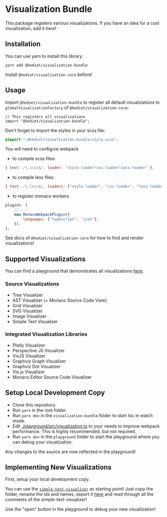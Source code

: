 # Visualization Bundle

This package registers various visualizations. If you have an idea for a cool visualization, add it here!

## Installation

You can use yarn to install this library:

```
yarn add @hediet/visualization-bundle
```

Install `@hediet/visualization-core` before!

## Usage

Import `@hediet/visualization-bundle` to register all default visualizations to `globalVisualizationFactory` of `@hediet/visualization-core`:

```tsx
// This registers all visualizations
import "@hediet/visualization-bundle";
```

Don't forget to import the styles in your scss file:

```scss
@import "~@hediet/visualization-bundle/style.scss";
```

You will need to configure webpack

-   to compile scss files:

```js
{ test: /\.scss$/, loader: "style-loader!css-loader!sass-loader" },
```

-   to compile less files:

```js
{ test: /\.less$/, loaders: ["style-loader", "css-loader", "less-loader"] }
```

-   to register monaco workers

```js
plugins: [
	// ...
	new MonacoWebpackPlugin({
		languages: ["typescript", "json"],
	}),
];
```

See docs of `@hediet/visualization-core` for how to find and render visualizations!

## Supported Visualizations

You can find a playground that demonstrates all visualizations [here](https://hediet.github.io/visualization/).

### Source Visualizations

-   Tree Visualizer
-   AST Visualizer (+ Monaco Source Code View)
-   Grid Visualizer
-   SVG Visualizer
-   Image Visualizer
-   Simple Text Visualizer

### Integrated Visualization Libraries

-   Plotly Visualizer
-   Perspective JS Visualizer
-   VisJS Visualizer
-   Graphviz Graph Visualizer
-   Graphviz Dot Visualizer
-   Vis.js Visualizer
-   Monaco Editor Source Code Visualizer

## Setup Local Development Copy

-   Clone this repository.
-   Run `yarn` in the root folder.
-   Run `yarn dev` in the `visualization-bundle` folder to start tsc in watch mode.
-   Edit [./playground/src/visualization.ts](../playground/src/visualizations.ts) to your needs to improve webpack performance. This is highly recommended, but not required.
-   Run `yarn dev` in the `playground` folder to start the playground where you can debug your visualization.

Any changes to the source are now reflected in the playground!

## Implementing New Visualizations

First, setup your local development copy.

You can use the [`simple-text-visualizer`](./src/visualizers/simple-text-visualizer/index.tsx) as starting point!
Just copy the folder, rename the ids and names, export it [here](./src/visualizers/index.ts) and read through all the comments of the simple-text-visualizer!

Use the "open" button in the playground to debug your new visualization!
